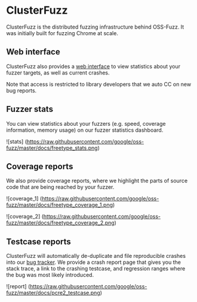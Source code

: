 # ClusterFuzz

ClusterFuzz is the distributed fuzzing infrastructure behind OSS-Fuzz. It was initially built
for fuzzing Chrome at scale.

## Web interface

ClusterFuzz also provides a [web interface](https://clusterfuzz-external.appspot.com/v2)
to view statistics about your fuzzer targets, as well as current crashes.

Note that access is restricted to library developers that we auto CC on new bug
reports.

## Fuzzer stats

You can view statistics about your fuzzers (e.g. speed, coverage information,
memory usage) on our fuzzer statistics dashboard.

![stats]
(https://raw.githubusercontent.com/google/oss-fuzz/master/docs/freetype_stats.png)

## Coverage reports

We also provide coverage reports, where we highlight the parts of source code that are being
reached by your fuzzer.

![coverage_1]
(https://raw.githubusercontent.com/google/oss-fuzz/master/docs/freetype_coverage_1.png)

![coverage_2]
(https://raw.githubusercontent.com/google/oss-fuzz/master/docs/freetype_coverage_2.png)

## Testcase reports

ClusterFuzz will automatically de-duplicate and file reproducible crashes into
our [bug tracker](https://bugs.chromium.org/p/monorail). We provide a crash
report page that gives you the stack trace, a link to the crashing testcase, and
regression ranges where the bug was most likely introduced.

![report]
(https://raw.githubusercontent.com/google/oss-fuzz/master/docs/pcre2_testcase.png)

